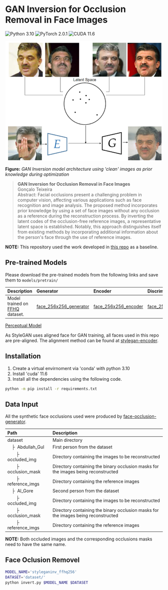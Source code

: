 # GAN Inversion for Occlusion Removal in Face Images

![Python 3.10](https://img.shields.io/badge/python-3.10-green.svg?style=plastic)
![PyTorch 2.0.1](https://img.shields.io/badge/pytorch-2.0.1-green.svg?style=plastic)
![CUDA 11.6](https://img.shields.io/badge/CUDA-11.6-green.svg?style=plastic)

![image](./teaser.png)

**Figure:** *GAN Inversion model architecture using 'clean' images as prior knowledge during optimization*

> **GAN Inversion for Occlusion Removal in Face Images** <br>
> Gonçalo Teixeira <br>
> Abstract: Facial occlusions present a challenging problem in computer vision, affecting various applications such as face recognition and image analysis. The proposed method incorporates prior knowledge by using a set of face images without any occlusion as a reference during the reconstruction process. By inverting the latent codes of the occlusion-free reference images, a representative latent space is established. Notably, this approach distinguishes itself from existing methods by incorporating additional information about the person's face through the use of reference images.

**NOTE:** This repository used the work developed in [this repo](https://github.com/genforce/idinvert) as a baseline.

## Pre-trained Models

Please download the pre-trained models from the following links and save them to `models/pretrain/`

| Description | Generator | Encoder | Discriminator |
| :---------- | :-------- | :------ |    :------    |
| Model trained on [FFHQ](https://github.com/NVlabs/ffhq-dataset) dataset. | [face_256x256_generator](https://drive.google.com/file/d/1SjWD4slw612z2cXa3-n38JwKZXqDUerG/view?usp=sharing)    | [face_256x256_encoder](https://drive.google.com/file/d/1gij7xy05crnyA-tUTQ2F3yYlAlu6p9bO/view?usp=sharing)    | [face_256x256_discriminator](https://shi-labs.com/projects/stylenat/checkpoints/FFHQ256_940k_flip.pt) | 
[Perceptual Model](https://drive.google.com/file/d/1qQ-r7MYZ8ZcjQQFe17eQfJbOAuE3eS0y/view?usp=sharing)

As StyleGAN uses aligned face for GAN training, all faces used in this repo are pre-aligned. The alignment method can be found at [stylegan-encoder](https://github.com/Puzer/stylegan-encoder).

## Installation

1. Create a virtual envirnoment via 'conda' with python 3.10
2. Install 'cuda' 11.6
3. Install all the dependencies using the following code.
```bash
python -m pip install -r requirements.txt
```

## Data Input

All the synthetic face occlusions used were produced by [face-occlusion-generator](https://github.com/kennyvoo/face-occlusion-generation).

| Path | Description
| :--- | :----------
| dataset | Main directory
| &ensp;&ensp;&boxvr;&nbsp; Abdullah_Gul | First person from the dataset
| &ensp;&ensp;&ensp;&ensp;&boxvr;&nbsp; occluded_img | Directory containing the images to be reconstructed 
| &ensp;&ensp;&ensp;&ensp;&boxvr;&nbsp; occlusion_mask | Directory containing the binary occlusion masks for the images being reconstructed 
| &ensp;&ensp;&ensp;&ensp;&boxvr;&nbsp; reference_imgs | Directory containing the reference images
| &ensp;&ensp;&boxvr;&nbsp; Al_Gore | Second person from the dataset
| &ensp;&ensp;&ensp;&ensp;&boxvr;&nbsp; occluded_img | Directory containing the images to be reconstructed 
| &ensp;&ensp;&ensp;&ensp;&boxvr;&nbsp; occlusion_mask | Directory containing the binary occlusion masks for the images being reconstructed 
| &ensp;&ensp;&ensp;&ensp;&boxvr;&nbsp; reference_imgs | Directory containing the reference images

**NOTE:** Both occluded images and the corresponding occlusions masks need to have the same name.

## Face Oclusion Removel

```bash
MODEL_NAME='styleganinv_ffhq256'
DATASET='dataset/'
python invert.py $MODEL_NAME $DATASET
```